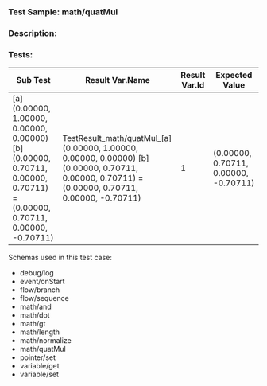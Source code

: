 ### **Test Sample:** math/quatMul
### **Description:** 

### Tests:
| Sub Test | Result Var.Name | Result Var.Id | Expected Value
| ----------- | ----------- | ----------- |----------- |
| [a] (0.00000, 1.00000, 0.00000, 0.00000) [b] (0.00000, 0.70711, 0.00000, 0.70711) = (0.00000, 0.70711, 0.00000, -0.70711) | TestResult_math/quatMul_[a] (0.00000, 1.00000, 0.00000, 0.00000) [b] (0.00000, 0.70711, 0.00000, 0.70711) = (0.00000, 0.70711, 0.00000, -0.70711) | 1 | (0.00000, 0.70711, 0.00000, -0.70711)

Schemas used in this test case:
- debug/log
- event/onStart
- flow/branch
- flow/sequence
- math/and
- math/dot
- math/gt
- math/length
- math/normalize
- math/quatMul
- pointer/set
- variable/get
- variable/set
